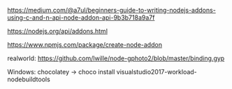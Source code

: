 https://medium.com/@a7ul/beginners-guide-to-writing-nodejs-addons-using-c-and-n-api-node-addon-api-9b3b718a9a7f

https://nodejs.org/api/addons.html

https://www.npmjs.com/package/create-node-addon

realworld: https://github.com/lwille/node-gphoto2/blob/master/binding.gyp

Windows: chocolatey
-> choco install visualstudio2017-workload-nodebuildtools
